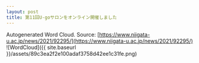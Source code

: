 ```yaml
---
layout: post
title: 第11回U-goサロンをオンライン開催しました
---
```

Autogenerated Word Cloud.
Source\: [https://www.niigata-u.ac.jp/news/2021/92295/](https://www.niigata-u.ac.jp/news/2021/92295/)
![WordCloud]({{ site.baseurl }}/assets/89c3ea2f2e100adaf3758d42ee1c31fe.png)